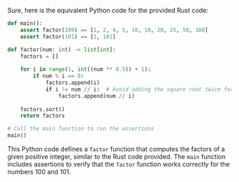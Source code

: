  Sure, here is the equivalent Python code for the provided Rust code:

```python
def main():
    assert factor(100) == [1, 2, 4, 5, 10, 10, 20, 25, 50, 100]
    assert factor(101) == [1, 101]

def factor(num: int) -> list[int]:
    factors = []
    
    for i in range(1, int((num ** 0.5)) + 1):
        if num % i == 0:
            factors.append(i)
            if i != num // i:  # Avoid adding the square root twice for perfect squares
                factors.append(num // i)
    
    factors.sort()
    return factors

# Call the main function to run the assertions
main()
```

This Python code defines a `factor` function that computes the factors of a given positive integer, similar to the Rust code provided. The `main` function includes assertions to verify that the `factor` function works correctly for the numbers 100 and 101.
